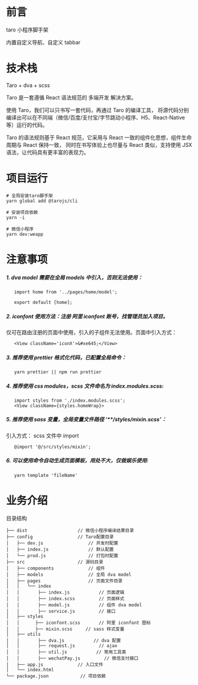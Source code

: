 # 前言

taro 小程序脚手架

内置自定义导航、自定义 tabbar

# 技术栈

Taro + dva + scss

Taro 是一套遵循 React 语法规范的 多端开发 解决方案。

使用 Taro，我们可以只书写一套代码，再通过 Taro 的编译工具，
将源代码分别编译出可以在不同端（微信/百度/支付宝/字节跳动小程序、H5、React-Native 等）运行的代码。

Taro 的语法规则基于 React 规范，它采用与 React 一致的组件化思想，组件生命周期与 React 保持一致，
同时在书写体验上也尽量与 React 类似，支持使用 JSX 语法，让代码具有更丰富的表现力。

# 项目运行

```
# 全局安装taro脚手架
yarn global add @tarojs/cli

# 安装项目依赖
yarn -i

# 微信小程序
yarn dev:weapp

```

# 注意事项

##### 1. dva model 需要在全局 models 中引入，否则无法使用：

```
   import home from '../pages/home/model';

   export default [home];
```

##### 2. iconfont 使用方法：注册 阿里 iconfont 账号，找管理员加入项目。

仅可在路由注册的页面中使用，引入的子组件无法使用。页面中引入方式：

```
   <View className='iconX'>&#xe645;</View>
```

##### 3. 推荐使用 prettier 格式化代码，已配置全局命令：

```
   yarn prettier || npm run prettier
```

##### 4. 推荐使用 css modules，scss 文件命名为 index.modules.scss:

```
   import styles from './index.modules.scss';
   <View className={styles.homeWrap}>
```

##### 5. 推荐使用 sass 变量，全局变量文件路径 ‘\*\*/styles/mixin.scss’：

引入方式： scss 文件中 import

```
   @import '@/src/styles/mixin';
```

##### 6. 可以使用命令自动生成页面模板，用处不大，仅做娱乐使用:

```
   yarn template 'fileName'
```

# 业务介绍

目录结构

    ├── dist                   // 微信小程序编译结果目录
    ├── config                 // Taro配置目录
    │   ├── dev.js                 // 开发时配置
    │   ├── index.js               // 默认配置
    │   └── prod.js                // 打包时配置
    ├── src                    // 源码目录
    │   ├── components             // 组件
    │   ├── models                 // 全局 dva model
    │   ├── pages                  // 页面文件目录
    │   │   └── index
    │   │       ├── index.js           // 页面逻辑
    │   │       ├── index.scss         // 页面样式
    │   │       ├── model.js           // 组件 dva model
    │   │       ├── service.js         // 接口
    │   ├── styles
    │   │      ├── iconfont.scss       // 阿里 iconfont 图标
    │   │      ├── mixin.scss     // sass 样式变量
    │   ├── utils
    │   │       ├── dva.js           // dva 配置
    │   │       ├── request.js         // ajax
    │   │       ├── util.js           // 常用工具类
    │   │       ├── wechatPay.js         // 微信支付接口
    │   ├── app.js             // 入口文件
    │   └── index.html
    └── package.json            // 项目依赖
